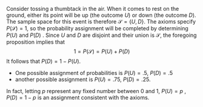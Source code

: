 
Consider tossing a thumbtack in the air. 
When it comes to rest on the ground, either its point will be up (the outcome $U$) or down (the outcome $D$).
The sample space for this event is therefore $\mathcal{S} = \{ U,D \}$.
The axioms specify $P\left( \mathcal{S} \right) = 1$, so the probability assignment will be completed by determining $P\left( U\right)$ and $P\left( D\right)$ .
Since $U$ and $D$ are disjoint and their union is $\mathcal{S}$, the foregoing proposition implies that
$$
1 = P\left( \mathcal{S}\right) = P\left( U\right) + P\left( D\right)
$$
It follows that $P\left( D\right) = 1 - P\left( U\right)$.

-   One possible assignment of probabilities is $P \left( U \right) = .5$, $P \left( D \right) = .5$
-   another possible assignment is $P \left( U \right) = .75$, $P \left( D \right) = .25$.

In fact, letting $p$ represent any fixed number between 0 and 1, $P\left( U\right) = p$ , $P\left( D\right) = 1 - p$ is an assignment consistent with the axioms.